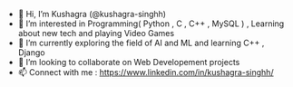 - 👋 Hi, I’m Kushagra (@kushagra-singhh)
- 👀 I’m interested in Programming( Python , C , C++ , MySQL ) , Learning about new tech and playing Video Games
- 🌱 I’m currently exploring the field of AI and ML and learning C++ , Django
- 💞️ I’m looking to collaborate on Web Developement projects
- 📫 Connect with me : https://www.linkedin.com/in/kushagra-singhh/

<!---
kushagra-singhh/kushagra-singhh is a ✨ special ✨ repository because its `README.md` (this file) appears on your GitHub profile.
You can click the Preview link to take a look at your changes.
--->
